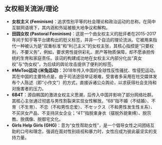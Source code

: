 ## 女权相关流派/理论

*   **女权主义 (Feminism)**：追求性别平等的社会理论和政治运动的总称。在简中互联网语境下，其内涵和外延被极大地争议和解构。
*   **田园女权 (Pastoral Feminism)**：这是一个由女权主义的批评者在2015-2017年间于知乎等平台建构出的贬义标签，并非一个自洽的理论流派。它被用来指代一种被认为是“双重标准”和“利己主义”的女权主张，其核心指控是“只要权利，不要义务”，例如，要求男性提供彩礼、房产等物质保障，却不愿承担传统的生育和家庭责任。该词的构建成功地在女权主义内部分化出“真女权”与“伪女权”，为后续的舆论攻击提供了便利的标签。
*   **#MeToo运动 (米兔运动)**：2018年传入中国的全球性反性骚扰、性侵犯运动。其在中国的主要特点是，由于司法途径举证艰难，受害者多采用在社交媒体发布个人陈述（即“小作文”）的方式，直接诉诸公众舆论，以求获得社会支持和对施害者的压力。
*   **6B4T**：源自韩国的激进女权主义思潮，后传入中国并影响了部分网络社群。其核心主张通过彻底与男性割裂来实现女性解放。“6B”指不婚（不结婚）、不育（不生育）、不恋（不和男性恋爱）、不セックス（不和男性发生性关系）、不买厌女产品、不支持厌女企业；“4T”指脱束身衣（摆脱外貌束缚）、脱宗教、脱偶像、脱御宅文化。
*   **Girls Help Girls (GHG)**：意为“女性帮助女性”，是一个倡导女性之间团结互助的口号和理念，强调在面对性别歧视和暴力时，女性应成为彼此最坚实的支持力量。

